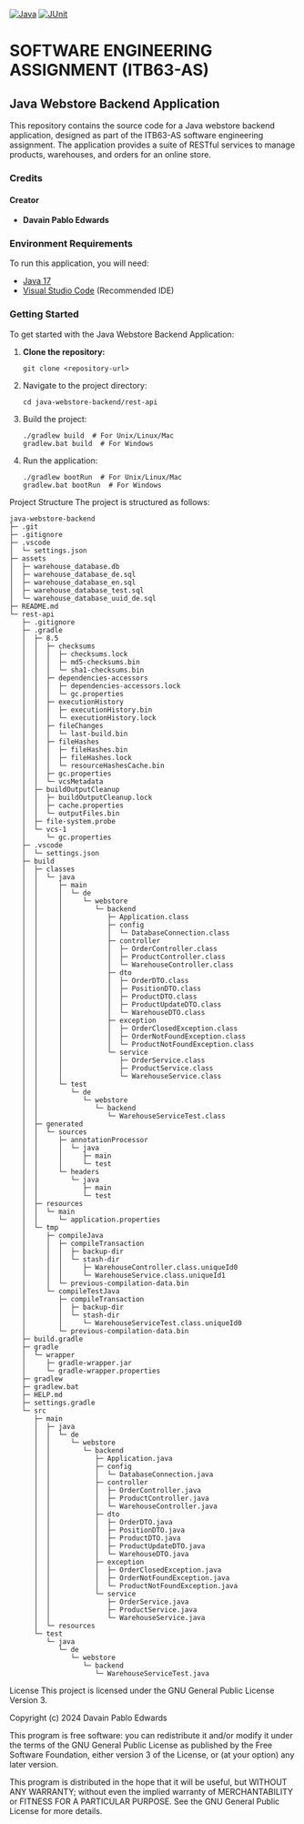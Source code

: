 [![Java](https://img.shields.io/badge/java-%2017-brown.svg)](https://www.java.com/de/download/faq/java17.xml)
[![JUnit](https://img.shields.io/badge/JUnit-%204-orange.svg)](https://junit.org/junit5/)

# SOFTWARE ENGINEERING ASSIGNMENT (ITB63-AS)

## Java Webstore Backend Application

This repository contains the source code for a Java webstore backend application, designed as part of the ITB63-AS software engineering assignment. The application provides a suite of RESTful services to manage products, warehouses, and orders for an online store.

### Credits

#### Creator

- **Davain Pablo Edwards**

### Environment Requirements

To run this application, you will need:

- [Java 17](https://www.java.com/de/download/)
- [Visual Studio Code](https://code.visualstudio.com/download) (Recommended IDE)

### Getting Started

To get started with the Java Webstore Backend Application:

1. **Clone the repository:**
   ```
   git clone <repository-url>
   ```

2. Navigate to the project directory:
   ```
   cd java-webstore-backend/rest-api
   ```

3. Build the project:
   ```
   ./gradlew build  # For Unix/Linux/Mac
   gradlew.bat build  # For Windows
   ```
4. Run the application:
   ```
   ./gradlew bootRun  # For Unix/Linux/Mac
   gradlew.bat bootRun  # For Windows
   ```

Project Structure
The project is structured as follows:

```
java-webstore-backend
├─ .git
├─ .gitignore
├─ .vscode
│  └─ settings.json
├─ assets
│  ├─ warehouse_database.db
│  ├─ warehouse_database_de.sql
│  ├─ warehouse_database_en.sql
│  ├─ warehouse_database_test.sql
│  └─ warehouse_database_uuid_de.sql
├─ README.md
└─ rest-api
   ├─ .gitignore
   ├─ .gradle
   │  ├─ 8.5
   │  │  ├─ checksums
   │  │  │  ├─ checksums.lock
   │  │  │  ├─ md5-checksums.bin
   │  │  │  └─ sha1-checksums.bin
   │  │  ├─ dependencies-accessors
   │  │  │  ├─ dependencies-accessors.lock
   │  │  │  └─ gc.properties
   │  │  ├─ executionHistory
   │  │  │  ├─ executionHistory.bin
   │  │  │  └─ executionHistory.lock
   │  │  ├─ fileChanges
   │  │  │  └─ last-build.bin
   │  │  ├─ fileHashes
   │  │  │  ├─ fileHashes.bin
   │  │  │  ├─ fileHashes.lock
   │  │  │  └─ resourceHashesCache.bin
   │  │  ├─ gc.properties
   │  │  └─ vcsMetadata
   │  ├─ buildOutputCleanup
   │  │  ├─ buildOutputCleanup.lock
   │  │  ├─ cache.properties
   │  │  └─ outputFiles.bin
   │  ├─ file-system.probe
   │  └─ vcs-1
   │     └─ gc.properties
   ├─ .vscode
   │  └─ settings.json
   ├─ build
   │  ├─ classes
   │  │  └─ java
   │  │     ├─ main
   │  │     │  └─ de
   │  │     │     └─ webstore
   │  │     │        └─ backend
   │  │     │           ├─ Application.class
   │  │     │           ├─ config
   │  │     │           │  └─ DatabaseConnection.class
   │  │     │           ├─ controller
   │  │     │           │  ├─ OrderController.class
   │  │     │           │  ├─ ProductController.class
   │  │     │           │  └─ WarehouseController.class
   │  │     │           ├─ dto
   │  │     │           │  ├─ OrderDTO.class
   │  │     │           │  ├─ PositionDTO.class
   │  │     │           │  ├─ ProductDTO.class
   │  │     │           │  ├─ ProductUpdateDTO.class
   │  │     │           │  └─ WarehouseDTO.class
   │  │     │           ├─ exception
   │  │     │           │  ├─ OrderClosedException.class
   │  │     │           │  ├─ OrderNotFoundException.class
   │  │     │           │  └─ ProductNotFoundException.class
   │  │     │           └─ service
   │  │     │              ├─ OrderService.class
   │  │     │              ├─ ProductService.class
   │  │     │              └─ WarehouseService.class
   │  │     └─ test
   │  │        └─ de
   │  │           └─ webstore
   │  │              └─ backend
   │  │                 └─ WarehouseServiceTest.class
   │  ├─ generated
   │  │  └─ sources
   │  │     ├─ annotationProcessor
   │  │     │  └─ java
   │  │     │     ├─ main
   │  │     │     └─ test
   │  │     └─ headers
   │  │        └─ java
   │  │           ├─ main
   │  │           └─ test
   │  ├─ resources
   │  │  └─ main
   │  │     └─ application.properties
   │  └─ tmp
   │     ├─ compileJava
   │     │  ├─ compileTransaction
   │     │  │  ├─ backup-dir
   │     │  │  └─ stash-dir
   │     │  │     ├─ WarehouseController.class.uniqueId0
   │     │  │     └─ WarehouseService.class.uniqueId1
   │     │  └─ previous-compilation-data.bin
   │     └─ compileTestJava
   │        ├─ compileTransaction
   │        │  ├─ backup-dir
   │        │  └─ stash-dir
   │        │     └─ WarehouseServiceTest.class.uniqueId0
   │        └─ previous-compilation-data.bin
   ├─ build.gradle
   ├─ gradle
   │  └─ wrapper
   │     ├─ gradle-wrapper.jar
   │     └─ gradle-wrapper.properties
   ├─ gradlew
   ├─ gradlew.bat
   ├─ HELP.md
   ├─ settings.gradle
   └─ src
      ├─ main
      │  ├─ java
      │  │  └─ de
      │  │     └─ webstore
      │  │        └─ backend
      │  │           ├─ Application.java
      │  │           ├─ config
      │  │           │  └─ DatabaseConnection.java
      │  │           ├─ controller
      │  │           │  ├─ OrderController.java
      │  │           │  ├─ ProductController.java
      │  │           │  └─ WarehouseController.java
      │  │           ├─ dto
      │  │           │  ├─ OrderDTO.java
      │  │           │  ├─ PositionDTO.java
      │  │           │  ├─ ProductDTO.java
      │  │           │  ├─ ProductUpdateDTO.java
      │  │           │  └─ WarehouseDTO.java
      │  │           ├─ exception
      │  │           │  ├─ OrderClosedException.java
      │  │           │  ├─ OrderNotFoundException.java
      │  │           │  └─ ProductNotFoundException.java
      │  │           └─ service
      │  │              ├─ OrderService.java
      │  │              ├─ ProductService.java
      │  │              └─ WarehouseService.java
      │  └─ resources
      └─ test
         └─ java
            └─ de
               └─ webstore
                  └─ backend
                     └─ WarehouseServiceTest.java

```


License
This project is licensed under the GNU General Public License Version 3.

Copyright (c) 2024 Davain Pablo Edwards

This program is free software: you can redistribute it and/or modify it under the terms of the GNU General Public License as published by the Free Software Foundation, either version 3 of the License, or (at your option) any later version.

This program is distributed in the hope that it will be useful, but WITHOUT ANY WARRANTY; without even the implied warranty of MERCHANTABILITY or FITNESS FOR A PARTICULAR PURPOSE. See the GNU General Public License for more details.